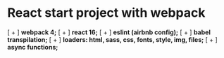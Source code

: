 # React start project with webpack

[ + ] **webpack 4;**
[ + ] **react 16;**
[ + ] **eslint (airbnb config);**
[ + ] **babel transpilation;**
[ + ] **loaders: html, sass, css, fonts, style, img, files;**
[ + ] **async functions;** 
